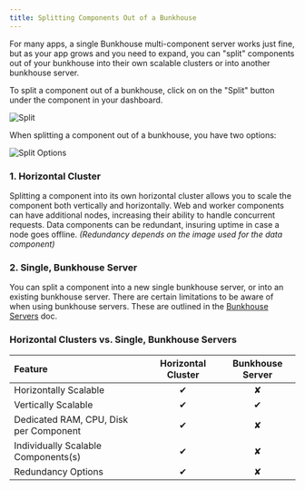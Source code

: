 ```yaml
---
title: Splitting Components Out of a Bunkhouse
---
```


For many apps, a single Bunkhouse multi-component server works just fine, but as your app grows and you need to expand, you can "split" components out of your bunkhouse into their own scalable clusters or into another bunkhouse server.

To split a component out of a bunkhouse, click on on the "Split" button under the component in your dashboard.

![Split](/images/split-button.png)

When splitting a component out of a bunkhouse, you have two options:

![Split Options](/images/split-options.png)

### 1. Horizontal Cluster
Splitting a component into its own horizontal cluster allows you to scale the component both vertically and horizontally. Web and worker components can have additional nodes, increasing their ability to handle concurrent requests. Data components can be redundant, insuring uptime in case a node goes offline. *(Redundancy depends on the image used for the data component)*

### 2. Single, Bunkhouse Server
You can split a component into a new single bunkhouse server, or into an existing bunkhouse server. There are certain limitations to be aware of when using bunkhouse servers. These are outlined in the [Bunkhouse Servers](/scaling/bunkhouse/#things-to-know-about-a-bunkhouse-server) doc.

### Horizontal Clusters vs. Single, Bunkhouse Servers
| Feature                                 | Horizontal Cluster           | Bunkhouse Server             |
|:----------------------------------------|:----------------------------:|:----------------------------:|
| Horizontally Scalable                   | <span class="green">✔</span> | <span class="red">✘</span>   |
| Vertically Scalable                     | <span class="green">✔</span> | <span class="green">✔</span> |
| Dedicated RAM, CPU, Disk per Component  | <span class="green">✔</span> | <span class="red">✘</span>   |
| Individually Scalable Components(s)     | <span class="green">✔</span> | <span class="red">✘</span>   |
| Redundancy Options                      | <span class="green">✔</span> | <span class="red">✘</span>   |
